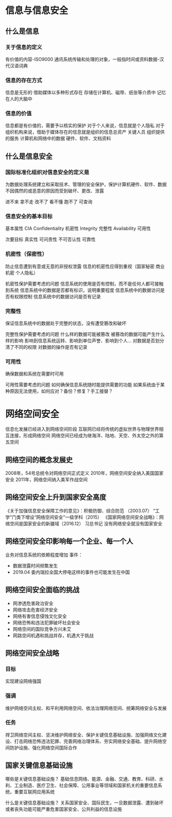 # 信息与信息安全

## 什么是信息

### 关于信息的定义
有价值的内容-ISO9000
通讯系统传输和处理的对象，一般指时间或资料数据-汉代汉语词典

### 信息的存在方式
信息是无形的
借助媒体以多种形式存在 存储在计算机、磁带、纸张等介质中 记忆在人的大脑中

### 信息的价值
信息都是有价值的，需要予以核实的保护
对于个人来说，信息就是个人隐私
对于组织机构来说，借助于媒体存在的信息就是组织的信息总资产
关键人员
组织提供的服务
计算机和网络中的数据
硬件、软件、文档资料

## 什么是信息安全

### 国际标准化组织对信息安全的定义是
为数据处理系统建立和采取技术、管理的安全保护，保护计算机硬件、软件、数据不因偶然的或恶意的原因而受到破坏、更改、泄露

进不来 拿不走 改不了 看不懂 跑不了 可查询

### 信息安全的基本目标
基本属性
CIA
Confidentiality 机密性
Integrity 完整性
Availability 可用性

次要目标
真实性
可问责性
不可否认性
可靠性

### 机密性（保密性）
防止信息遭到有意或无意的非授权泄露
信息的机密性应得到重视（国家秘密 商业机密 个人隐私）

机密性保护需要考虑的问题
信息系统的使用是否有控制，而不是任何人都可接触到系统
信息系统中的数据是否都有标识，说明重要程度
信息系统中的数据访问是否有权限控制
信息系统中的数据访问是否有记录

### 完整性
保证信息系统中的数据处于完整的状态，没有遭受篡改和破坏

完整性保护需要考虑的问题
什么样的数据可能被篡改
被篡改的数据可能产生什么样的影响
影响到信息系统运转、影响到单位声誉、影响到个人...
对数据是否划分清了不同的权限
对数据的操作是否有记录

### 可用性
确保数据和系统在需要时可用

可用性需要考虑的问题
如何确保信息系统随时能提供需要的功能
如果系统由于某种原因无法使用，如何应对？备份？修复？手工接替？

# 网络空间安全

信息化发展已经进入到网络空间阶段
 互联网已经将传统的虚拟世界与物理世界相互连接，形成网络空间
 网络空间已经成为继海洋、陆地、天空、外太空之外的第五空间

## 网络空间的概念发展史

2008年，54号总统令对网络空间正式定义
2010年，网络空间安全纳入美国国家安全
2011年，网络空间纳入美军作战空间

## 网络空间安全上升到国家安全高度

《关于加强信息安全保障工作的意见》：积极防御、综合防范 （2003.07）
“工学”门类下增设“网络空间安全”一级学科（2015）
《国家网络空间安全战略》：网络空间是国家安全的新疆域（2016.12）
习总书记 没有网络安全就没有国家安全

## 网络空间安全印影响每一个企业、每一个人

业务对信息系统的依赖程度增加
事件：
- 数据泄露时间频繁发生
- 2019.04 委内瑞拉全国大停电这样的事件也可能发生在中国

## 网络空间安全面临的挑战

- 网渗透危害政治安全
- 网络攻击危害经济安全
- 网络有害信息侵蚀文化安全
- 网络恐怖和违法犯罪破坏社会安全
- 网络空间的国际竞争方兴未艾
- 网路空间机遇和挑战并存，机遇大于挑战

## 网络空间安全战略

### 目标
实现建设网络强国

### 强调
维护网络空间主权、和平利用网络空间、依法治理网络空间、统筹网络安全与发展

### 任务
捍卫网络空间主权、坚决维护网络安全、保护关键信息基础设施、加强网络文化建设、打击网络恐怖违法犯罪、完善网络治理体系、夯实网络安全基础、提升网络空间防护设施、强化网络空间国际合作

## 国家关键信息基础设施

哪些是关键信息基础设施？
基础信息网络、能源、金融、交通、教育、科研、水利、工业制造、医疗卫生、社会保障、公用事业等领域和国家机关的重要信息系统，重要互联网应用系统

什么是关键信息基础设施？
关系国家安全、国际民生，一旦数据泄露、遭到破坏或者丧失功能可能严重危害国家安全、公共利益的信息设施